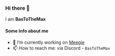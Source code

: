 ### Hi there 👋
I am **BasToTheMax**

#### Some info about me
- 🔭 I’m currently working on [Meegie](https://github.com/Meegie)
- 📫 How to reach me: via Discord - `BasToTheMax`
